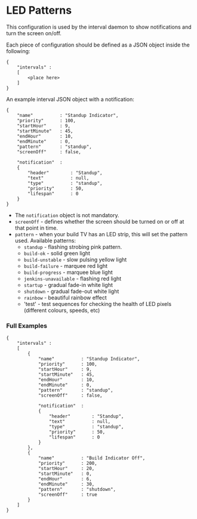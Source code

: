 # LED Patterns
This configuration is used by the interval daemon to show notifications and turn the screen on/off.

Each piece of configuration should be defined as a JSON object inside the following:

````
{
    "intervals" :
    [
        <place here>
    ]
}

````

An example interval JSON object with a notification:

````
{
    "name"          : "Standup Indicator",
    "priority"      : 100,
    "startHour"     : 9,
    "startMinute"   : 45,
    "endHour"       : 10,
    "endMinute"     : 0,
    "pattern"       : "standup",
    "screenOff"     : false,

    "notification"  :
    {
        "header"        : "Standup",
        "text"          : null,
        "type"          : "standup",
        "priority"      : 50,
        "lifespan"      : 0
    }
}

````

- The `notification` object is not mandatory.
- `screenOff` - defines whether the screen should be turned on or off at that point in time.
- `pattern` - when your build TV has an LED strip, this will set the pattern used. Available patterns:
    - `standup` - flashing strobing pink pattern.
    - `build-ok` - solid green light
    - `build-unstable` - slow pulsing yellow light
    - `build-failure` - marquee red light
    - `build-progress` - marquee blue light
    - `jenkins-unavailable` - flashing red light
    - `startup` - gradual fade-in white light
    - `shutdown` - gradual fade-out white light
    - `rainbow` - beautiful rainbow effect
    - 'test' - test sequences for checking the health of LED pixels (different colours, speeds, etc)

### Full Examples

````
{
    "intervals" :
    [
        {
            "name"          : "Standup Indicator",
            "priority"      : 100,
            "startHour"     : 9,
            "startMinute"   : 45,
            "endHour"       : 10,
            "endMinute"     : 0,
            "pattern"       : "standup",
            "screenOff"     : false,

            "notification"  :
            {
                "header"        : "Standup",
                "text"          : null,
                "type"          : "standup",
                "priority"      : 50,
                "lifespan"      : 0
            }
        },
        {
            "name"          : "Build Indicator Off",
            "priority"      : 200,
            "startHour"     : 20,
            "startMinute"   : 0,
            "endHour"       : 6,
            "endMinute"     : 30,
            "pattern"       : "shutdown",
            "screenOff"     : true
        }
    ]
}
````